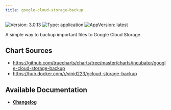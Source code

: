 ```yaml
---
title: google-cloud-storage-backup
---
```


![Version: 3.0.13](https://img.shields.io/badge/Version-3.0.13-informational?style=flat-square) ![Type: application](https://img.shields.io/badge/Type-application-informational?style=flat-square) ![AppVersion: latest](https://img.shields.io/badge/AppVersion-latest-informational?style=flat-square)

A simple way to backup important files to Google Cloud Storage.


## Chart Sources

- https://github.com/truecharts/charts/tree/master/charts/incubator/google-cloud-storage-backup
- https://hub.docker.com/r/vinid223/gcloud-storage-backup

## Available Documentation

- [**Changelog**](./CHANGELOG.md)
